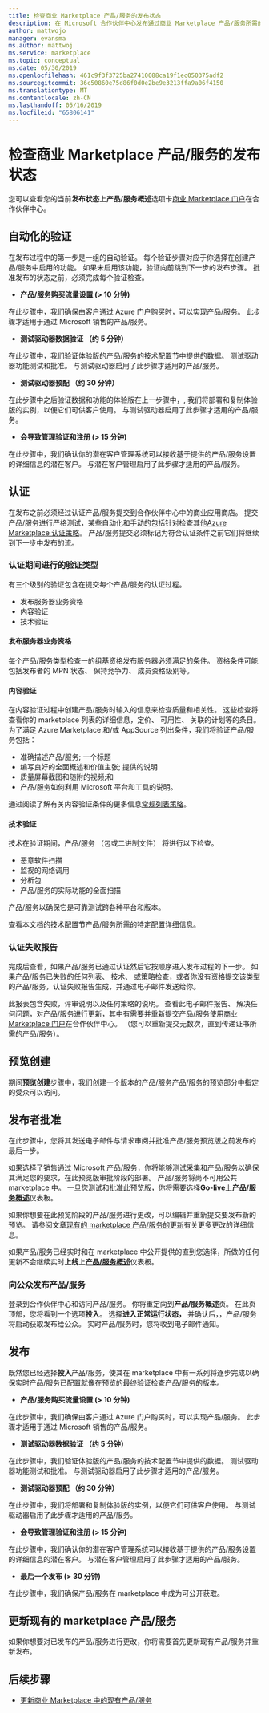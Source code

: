 ```yaml
---
title: 检查商业 Marketplace 产品/服务的发布状态
description: 在 Microsoft 合作伙伴中心发布通过商业 Marketplace 产品/服务所需的验证、 认证和预览步骤的状态的检查。
author: mattwojo
manager: evansma
ms.author: mattwoj
ms.service: marketplace
ms.topic: conceptual
ms.date: 05/30/2019
ms.openlocfilehash: 461c9f3f3725ba27410088ca19f1ec050375adf2
ms.sourcegitcommit: 36c50860e75d86f0d0e2be9e3213ffa9a06f4150
ms.translationtype: MT
ms.contentlocale: zh-CN
ms.lasthandoff: 05/16/2019
ms.locfileid: "65806141"
---
```

# <a name="check-the-publishing-status-of-your-commercial-marketplace-offer"></a>检查商业 Marketplace 产品/服务的发布状态

您可以查看您的当前**发布状态**上**产品/服务概述**选项卡[商业 Marketplace 门户](https://partner.microsoft.com/dashboard/commercial-marketplace/offers)在合作伙伴中心。

## <a name="automated-validation"></a>自动化的验证

在发布过程中的第一步是一组的自动验证。 每个验证步骤对应于你选择在创建产品/服务中启用的功能。 如果未启用该功能，验证向前跳到下一步的发布步骤。 批准发布的状态之前，必须完成每个验证检查。

- **产品/服务购买流量设置 (> 10 分钟)**

在此步骤中，我们确保由客户通过 Azure 门户购买时，可以实现产品/服务。 此步骤才适用于通过 Microsoft 销售的产品/服务。

- **测试驱动器数据验证 （约 5 分钟）**

在此步骤中，我们验证体验版的产品/服务的技术配置节中提供的数据。 测试驱动器功能测试和批准。 与测试驱动器启用了此步骤才适用的产品/服务。

- **测试驱动器预配 （约 30 分钟）**

在此步骤中之后验证数据和功能的体验版在上一步骤中，, 我们将部署和复制体验版的实例，以便它们可供客户使用。  与测试驱动器启用了此步骤才适用的产品/服务。

- **会导致管理验证和注册 (> 15 分钟)**

在此步骤中，我们确认你的潜在客户管理系统可以接收基于提供的产品/服务设置的详细信息的潜在客户。 与潜在客户管理启用了此步骤才适用的产品/服务。

## <a name="certification"></a>认证

在发布之前必须经过认证产品/服务提交到合作伙伴中心中的商业应用商店。 提交产品/服务进行严格测试，某些自动化和手动的包括针对检查其他[Azure Marketplace 认证策略](https://docs.microsoft.com/legal/marketplace/general-policies)。 产品/服务提交必须标记为符合认证条件之前它们将继续到下一步中发布的流。

### <a name="types-of-validation-that-take-place-during-certification"></a>认证期间进行的验证类型

有三个级别的验证包含在提交每个产品/服务的认证过程。

- 发布服务器业务资格
- 内容验证
- 技术验证

#### <a name="publisher-business-eligibility"></a>发布服务器业务资格

每个产品/服务类型检查一的组基资格发布服务器必须满足的条件。 资格条件可能包括发布者的 MPN 状态、 保持竞争力、 成员资格级别等。

#### <a name="content-validation"></a>内容验证

在内容验证过程中创建产品/服务时输入的信息来检查质量和相关性。 这些检查将查看你的 marketplace 列表的详细信息，定价、 可用性、 关联的计划等的条目。为了满足 Azure Marketplace 和/或 AppSource 列出条件，我们将验证产品/服务包括：

- 准确描述产品/服务; 一个标题
- 编写良好的全面概述和价值主张; 提供的说明
- 质量屏幕截图和随附的视频;和
- 产品/服务如何利用 Microsoft 平台和工具的说明。

通过阅读了解有关内容验证条件的更多信息[常规列表策略](https://docs.microsoft.com/legal/marketplace/general-policies#10-general-listing-policies)。

#### <a name="technical-validation"></a>技术验证

技术在验证期间，产品/服务 （包或二进制文件） 将进行以下检查。
- 恶意软件扫描
- 监视的网络调用
- 分析包
- 产品/服务的实际功能的全面扫描

产品/服务以确保它是可靠测试跨各种平台和版本。

查看本文档的技术配置节产品/服务所需的特定配置详细信息。

### <a name="certification-failure-report"></a>认证失败报告

完成后查看，如果产品/服务已通过认证然后它按顺序进入发布过程的下一步。 如果产品/服务已失败的任何列表、 技术、 或策略检查，或者你没有资格提交该类型的产品/服务，认证失败报告生成，并通过电子邮件发送给你。

此报表包含失败，评审说明以及任何策略的说明。 查看此电子邮件报告、 解决任何问题，对产品/服务进行更新，其中有需要并重新提交产品/服务使用[商业 Marketplace 门户](https://partner.microsoft.com/dashboard/commercial-marketplace/offers)在合作伙伴中心。 （您可以重新提交无数次，直到传递证书所需的产品/服务）。

## <a name="preview-creation"></a>预览创建

期间**预览创建**步骤中，我们创建一个版本的产品/服务产品/服务的预览部分中指定的受众可以访问。

## <a name="publisher-approval"></a>发布者批准

在此步骤中，您将其发送电子邮件与请求审阅并批准产品/服务预览版之前发布的最后一步。

如果选择了销售通过 Microsoft 产品/服务，你将能够测试采集和产品/服务以确保其满足您的要求，在此预览版审批阶段的部署。 产品/服务将尚不可用公共 marketplace 中。 一旦您测试和批准此预览版，你将需要选择**Go-live**上[**产品/服务概述**](https://partner.microsoft.com/dashboard/commercial-marketplace/overview)仪表板。

如果你想要在此预览阶段的产品/服务进行更改，可以编辑并重新提交要发布新的预览。 请参阅文章[现有的 marketplace 产品/服务的更新](#update-existing-marketplace-offers)有关更多更改的详细信息。

如果产品/服务已经实时和在 marketplace 中公开提供的直到您选择，所做的任何更新不会继续实时**上线**上[**产品/服务概述**](https://partner.microsoft.com/dashboard/commercial-marketplace/overview)仪表板。

### <a name="publish-offer-to-the-public"></a>向公众发布产品/服务

登录到合作伙伴中心和访问产品/服务。 你将重定向到**产品/服务概述**页。 在此页顶部，您将看到一个选项**投入**。 选择**进入正常运行状态，** 并确认后，，产品/服务将启动获取发布给公众。 实时产品/服务时，您将收到电子邮件通知。

## <a name="publish"></a>发布

既然您已经选择**投入**产品/服务，使其在 marketplace 中有一系列将逐步完成以确保实时产品/服务已配置就像在预览的最终验证检查产品/服务的版本。

- **产品/服务购买流量设置 (> 10 分钟)**

在此步骤中，我们确保由客户通过 Azure 门户购买时，可以实现产品/服务。 此步骤才适用于通过 Microsoft 销售的产品/服务。

- **测试驱动器数据验证 （约 5 分钟）**

在此步骤中，我们验证体验版的产品/服务的技术配置节中提供的数据。 测试驱动器功能测试和批准。 与测试驱动器启用了此步骤才适用的产品/服务。

- **测试驱动器预配 （约 30 分钟）**

在此步骤中，我们将部署和复制体验版的实例，以便它们可供客户使用。  与测试驱动器启用了此步骤才适用的产品/服务。

- **会导致管理验证和注册 (> 15 分钟)**

在此步骤中，我们确认你的潜在客户管理系统可以接收基于提供的产品/服务设置的详细信息的潜在客户。 与潜在客户管理启用了此步骤才适用的产品/服务。

- **最后一个发布 (> 30 分钟)**

在此步骤中，我们确保产品/服务在 marketplace 中成为可公开获取。

## <a name="update-existing-marketplace-offers"></a>更新现有的 marketplace 产品/服务

如果你想要对已发布的产品/服务进行更改，你将需要首先更新现有产品/服务并重新发布。

## <a name="next-steps"></a>后续步骤

- [更新商业 Marketplace 中的现有产品/服务](./update-existing-offer.md)

